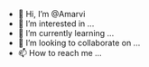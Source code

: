 - 👋 Hi, I’m @Amarvi
- 👀 I’m interested in ...
- 🌱 I’m currently learning ...
- 💞️ I’m looking to collaborate on ...
- 📫 How to reach me ...

<!---
Amarvi/Amarvi is a ✨ special ✨ repository because its `README.md` (this file) appears on your GitHub profile.
You can click the Preview link to take a look at your changes.
--->
